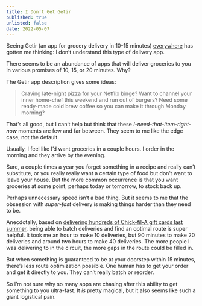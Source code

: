 ```yaml
---
title: I Don’t Get Getir
published: true
unlisted: false
date: 2022-05-07
---
```


Seeing Getir (an app for grocery delivery in 10-15 minutes) [everywhere](/getir-colors) has gotten me thinking: I don’t understand this type of delivery app.

There seems to be an abundance of apps that will deliver groceries to you in various promises of 10, 15, or 20 minutes. Why?

The Getir app description gives some ideas:

> Craving late-night pizza for your Netflix binge? Want to channel your inner home-chef this weekend and run out of burgers? Need some ready-made cold brew coffee so you can make it through Monday morning?

That’s all good, but I can’t help but think that these _I-need-that-item-right-now_ moments are few and far between. They seem to me like the edge case, not the default.

Usually, I feel like I’d want groceries in a couple hours. I order in the morning and they arrive by the evening.

Sure, a couple times a year you forget something in a recipe and really can’t substitute, or you really really want a certain type of food but don’t want to leave your house. But the more common occurrence is that you want groceries at some point, perhaps today or tomorrow, to stock back up.

Perhaps unnecessary speed isn’t a bad thing. But it seems to me that the obsession with _super-fast_ delivery is making things harder than they need to be.

Anecdotally, based on [delivering hundreds of Chick-fil-A gift cards last summer](/blocks-chick-fil-a), being able to batch deliveries and find an optimal route is super helpful. It took me an hour to make 10 deliveries, but 90 minutes to make 20 deliveries and around two hours to make 40 deliveries. The more people I was delivering to in the circuit, the more gaps in the route could be filled in.

But when something is guaranteed to be at your doorstep within 15 minutes, there’s less route optimization possible. One human has to get your order and get it directly to you. They can’t really batch or reorder.

So I’m not sure why so many apps are chasing after this ability to get something to you ultra-fast. It _is_ pretty magical, but it also seems like such a giant logistical pain.

